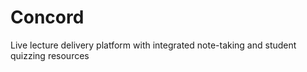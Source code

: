 # Concord
 Live lecture delivery platform with integrated note-taking and student quizzing resources
